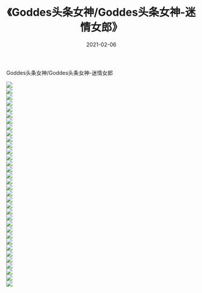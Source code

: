 ﻿---
layout: post
title:  《Goddes头条女神/Goddes头条女神-迷情女郎》
date:   2021-02-06
img: http://img.660000.xyz/Sharelink/网络美图/2021/Goddes头条女神/Goddes头条女神-迷情女郎/000.jpg
categories: [美女, 清纯, 唯美]
---

Goddes头条女神/Goddes头条女神-迷情女郎

 ![](http://img.660000.xyz/Sharelink/网络美图/2021/Goddes头条女神/Goddes头条女神-迷情女郎/001.jpg) <br>![](http://img.660000.xyz/Sharelink/网络美图/2021/Goddes头条女神/Goddes头条女神-迷情女郎/002.jpg) <br>![](http://img.660000.xyz/Sharelink/网络美图/2021/Goddes头条女神/Goddes头条女神-迷情女郎/003.jpg) <br>![](http://img.660000.xyz/Sharelink/网络美图/2021/Goddes头条女神/Goddes头条女神-迷情女郎/004.jpg) <br>![](http://img.660000.xyz/Sharelink/网络美图/2021/Goddes头条女神/Goddes头条女神-迷情女郎/005.jpg) <br>![](http://img.660000.xyz/Sharelink/网络美图/2021/Goddes头条女神/Goddes头条女神-迷情女郎/006.jpg) <br>![](http://img.660000.xyz/Sharelink/网络美图/2021/Goddes头条女神/Goddes头条女神-迷情女郎/007.jpg) <br>![](http://img.660000.xyz/Sharelink/网络美图/2021/Goddes头条女神/Goddes头条女神-迷情女郎/008.jpg) <br>![](http://img.660000.xyz/Sharelink/网络美图/2021/Goddes头条女神/Goddes头条女神-迷情女郎/009.jpg) <br>![](http://img.660000.xyz/Sharelink/网络美图/2021/Goddes头条女神/Goddes头条女神-迷情女郎/010.jpg) <br>![](http://img.660000.xyz/Sharelink/网络美图/2021/Goddes头条女神/Goddes头条女神-迷情女郎/011.jpg) <br>![](http://img.660000.xyz/Sharelink/网络美图/2021/Goddes头条女神/Goddes头条女神-迷情女郎/012.jpg) <br>![](http://img.660000.xyz/Sharelink/网络美图/2021/Goddes头条女神/Goddes头条女神-迷情女郎/013.jpg) <br>![](http://img.660000.xyz/Sharelink/网络美图/2021/Goddes头条女神/Goddes头条女神-迷情女郎/014.jpg) <br>![](http://img.660000.xyz/Sharelink/网络美图/2021/Goddes头条女神/Goddes头条女神-迷情女郎/015.jpg) <br>![](http://img.660000.xyz/Sharelink/网络美图/2021/Goddes头条女神/Goddes头条女神-迷情女郎/016.jpg) <br>![](http://img.660000.xyz/Sharelink/网络美图/2021/Goddes头条女神/Goddes头条女神-迷情女郎/017.jpg) <br>![](http://img.660000.xyz/Sharelink/网络美图/2021/Goddes头条女神/Goddes头条女神-迷情女郎/018.jpg) <br>![](http://img.660000.xyz/Sharelink/网络美图/2021/Goddes头条女神/Goddes头条女神-迷情女郎/019.jpg) <br>![](http://img.660000.xyz/Sharelink/网络美图/2021/Goddes头条女神/Goddes头条女神-迷情女郎/020.jpg) <br>![](http://img.660000.xyz/Sharelink/网络美图/2021/Goddes头条女神/Goddes头条女神-迷情女郎/021.jpg) <br>![](http://img.660000.xyz/Sharelink/网络美图/2021/Goddes头条女神/Goddes头条女神-迷情女郎/022.jpg) <br>![](http://img.660000.xyz/Sharelink/网络美图/2021/Goddes头条女神/Goddes头条女神-迷情女郎/023.jpg) <br>![](http://img.660000.xyz/Sharelink/网络美图/2021/Goddes头条女神/Goddes头条女神-迷情女郎/024.jpg) <br>![](http://img.660000.xyz/Sharelink/网络美图/2021/Goddes头条女神/Goddes头条女神-迷情女郎/025.jpg) <br>![](http://img.660000.xyz/Sharelink/网络美图/2021/Goddes头条女神/Goddes头条女神-迷情女郎/026.jpg) <br>![](http://img.660000.xyz/Sharelink/网络美图/2021/Goddes头条女神/Goddes头条女神-迷情女郎/027.jpg) <br>![](http://img.660000.xyz/Sharelink/网络美图/2021/Goddes头条女神/Goddes头条女神-迷情女郎/028.jpg) <br>![](http://img.660000.xyz/Sharelink/网络美图/2021/Goddes头条女神/Goddes头条女神-迷情女郎/029.jpg) <br>![](http://img.660000.xyz/Sharelink/网络美图/2021/Goddes头条女神/Goddes头条女神-迷情女郎/030.jpg) <br>![](http://img.660000.xyz/Sharelink/网络美图/2021/Goddes头条女神/Goddes头条女神-迷情女郎/031.jpg) <br>![](http://img.660000.xyz/Sharelink/网络美图/2021/Goddes头条女神/Goddes头条女神-迷情女郎/032.jpg) <br>![](http://img.660000.xyz/Sharelink/网络美图/2021/Goddes头条女神/Goddes头条女神-迷情女郎/033.jpg) <br>![](http://img.660000.xyz/Sharelink/网络美图/2021/Goddes头条女神/Goddes头条女神-迷情女郎/034.jpg) <br>